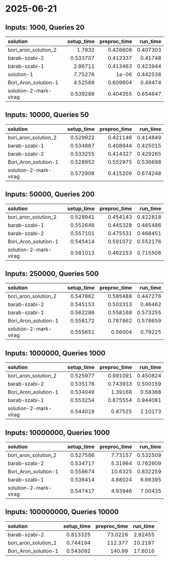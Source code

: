 # 2025-06-21

## Inputs: 1000, Queries 20

| solution              |   setup_time |   preproc_time |   run_time |
|:----------------------|-------------:|---------------:|-----------:|
| bori_aron_solution_2  |     1.7932   |       0.426608 |   0.407303 |
| barab-szabi-2         |     0.533707 |       0.412337 |   0.41748  |
| barab-szabi-1         |     2.86711  |       0.413463 |   0.423944 |
| solution-1            |     7.75276  |       1e-06    |   0.442538 |
| Bori_Aron_solution-1  |     4.52589  |       0.609604 |   0.49474  |
| solution-2-mark-virag |     0.539288 |       0.404355 |   0.654647 |

## Inputs: 10000, Queries 50

| solution              |   setup_time |   preproc_time |   run_time |
|:----------------------|-------------:|---------------:|-----------:|
| bori_aron_solution_2  |     0.529922 |       0.421146 |   0.414849 |
| barab-szabi-1         |     0.534867 |       0.408944 |   0.425015 |
| barab-szabi-2         |     0.533255 |       0.414327 |   0.429265 |
| Bori_Aron_solution-1  |     0.528952 |       0.552975 |   0.536698 |
| solution-2-mark-virag |     0.572908 |       0.415209 |   0.674248 |

## Inputs: 50000, Queries 200

| solution              |   setup_time |   preproc_time |   run_time |
|:----------------------|-------------:|---------------:|-----------:|
| bori_aron_solution_2  |     0.528941 |       0.454143 |   0.422818 |
| barab-szabi-1         |     0.552646 |       0.445328 |   0.465486 |
| barab-szabi-2         |     0.557101 |       0.475531 |   0.468451 |
| Bori_Aron_solution-1  |     0.545414 |       0.591072 |   0.552176 |
| solution-2-mark-virag |     0.581013 |       0.462153 |   0.715506 |

## Inputs: 250000, Queries 500

| solution              |   setup_time |   preproc_time |   run_time |
|:----------------------|-------------:|---------------:|-----------:|
| bori_aron_solution_2  |     0.547862 |       0.585488 |   0.447276 |
| barab-szabi-2         |     0.545153 |       0.502313 |   0.46462  |
| barab-szabi-1         |     0.562286 |       0.558168 |   0.573255 |
| Bori_Aron_solution-1  |     0.558172 |       0.787862 |   0.578659 |
| solution-2-mark-virag |     0.555651 |       0.56004  |   0.79225  |

## Inputs: 1000000, Queries 1000

| solution              |   setup_time |   preproc_time |   run_time |
|:----------------------|-------------:|---------------:|-----------:|
| bori_aron_solution_2  |     0.525977 |       0.991091 |   0.450824 |
| barab-szabi-2         |     0.535176 |       0.743933 |   0.500159 |
| Bori_Aron_solution-1  |     0.534049 |       1.39168  |   0.58366  |
| barab-szabi-1         |     0.553254 |       0.875554 |   0.944081 |
| solution-2-mark-virag |     0.544019 |       0.87525  |   1.10173  |

## Inputs: 10000000, Queries 1000

| solution              |   setup_time |   preproc_time |   run_time |
|:----------------------|-------------:|---------------:|-----------:|
| bori_aron_solution_2  |     0.527586 |        7.73157 |   0.532509 |
| barab-szabi-2         |     0.534717 |        5.31964 |   0.762609 |
| Bori_Aron_solution-1  |     0.558674 |       10.6325  |   0.832259 |
| barab-szabi-1         |     0.536414 |        4.88024 |   6.66395  |
| solution-2-mark-virag |     0.547417 |        4.93946 |   7.00435  |

## Inputs: 100000000, Queries 10000

| solution             |   setup_time |   preproc_time |   run_time |
|:---------------------|-------------:|---------------:|-----------:|
| barab-szabi-2        |     0.813325 |        73.0228 |    2.92455 |
| bori_aron_solution_2 |     0.744194 |       112.377  |   10.2197  |
| Bori_Aron_solution-1 |     0.543092 |       140.99   |   17.6016  |